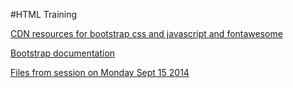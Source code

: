 #HTML Training

[CDN resources for bootstrap css and javascript and fontawesome](/cdn-resources/)

[Bootstrap documentation](http://getbootstrap.com/)

[Files from session on Monday Sept 15 2014](https://github.com/minhajuddin/training/tree/master/html/sept-15-2014)
